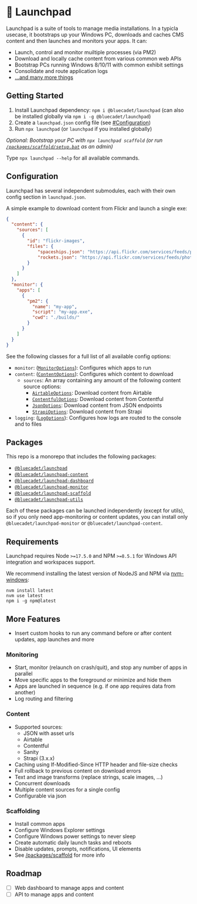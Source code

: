 # 🚀 Launchpad

Launchpad is a suite of tools to manage media installations. In a typicla usecase, it bootstraps up your Windows PC, downloads and caches CMS content and then launches and monitors your apps. It can:

- Launch, control and monitor muiltiple processes (via PM2)
- Download and locally cache content from various common web APIs
- Bootstrap PCs running Windows 8/10/11 with common exhibit settings
- Consolidate and route application logs
- [...and many more things](#more-features)

## Getting Started

1. Install Launchpad dependency: `npm i @bluecadet/launchpad` (can also be installed globally via `npm i -g @bluecadet/launchpad`)
2. Create a `launchpad.json` config file (see [#Configuration](#Configuration))
3. Run `npx launchpad` (or `launchpad` if you installed globally)

*Optional: Bootstrap your PC with `npx launchpad scaffold` (or run [`/packages/scaffold/setup.bat`](/packages/scaffold/setup.bat) as an admin)*

Type `npx launchpad --help` for all available commands.

## Configuration

Launchpad has several independent submodules, each with their own config section in `launchpad.json`.

A simple example to download content from Flickr and launch a single exe:

```json
{
  "content": {
    "sources": [
      {
        "id": "flickr-images",
        "files": {
            "spaceships.json": "https://api.flickr.com/services/feeds/photos_public.gne?format=json&nojsoncallback=1&tags=spaceship",
            "rockets.json": "https://api.flickr.com/services/feeds/photos_public.gne?format=json&nojsoncallback=1&tags=rocket"
        }
      }
    ]
  },
  "monitor": {
    "apps": [
      {
        "pm2": {
          "name": "my-app",
          "script": "my-app.exe",
          "cwd": "./builds/"
        }
      }
    ]
  }
}
```

See the following classes for a full list of all available config options:

- `monitor`: ([`MonitorOptions`](/packages/monitor/lib/monitor-options.js)): Configures which apps to run
- `content`: ([`ContentOptions`](/packages/content/lib/content-options.js)): Configures which content to download
  - `sources`: An array containing any amount of the following content source options:
    - [`AirtableOptions`](/packages/content/lib/content-sources/airtable-source.js): Download content from Airtable
    - [`ContentfulOptions`](/packages/content/lib/content-sources/contentful-source.js): Download content from Contentful
    - [`JsonOptions`](/packages/content/lib/content-sources/json-source.js): Download content from JSON endpoints
    - [`StrapiOptions`](/packages/content/lib/content-sources/strapi-source.js): Download content from Strapi
- `logging`: ([`LogOptions`](/packages/utils/lib/log-manager.js)): Configures how logs are routed to the console and to files

## Packages

This repo is a monorepo that includes the following packages:

* [`@bluecadet/launchpad`](packages/launchpad)
* [`@bluecadet/launchpad-content`](packages/content)
* [`@bluecadet/launchpad-dashboard`](packages/dashboard)
* [`@bluecadet/launchpad-monitor`](packages/monitor)
* [`@bluecadet/launchpad-scaffold`](packages/scaffold)
* [`@bluecadet/launchpad-utils`](packages/utils)

Each of these packages can be launched independently (except for utils), so if you only need app-monitoring or content updates, you can install only `@bluecadet/launchpad-monitor` or `@bluecadet/launchpad-content`.

## Requirements

Launchpad requires Node `>=17.5.0` and NPM `>=8.5.1` for Windows API integration and workspaces support.

We recommend installing the latest version of NodeJS and NPM via [nvm-windows](https://github.com/coreybutler/nvm-windows):

```
nvm install latest
nvm use latest
npm i -g npm@latest
```

## More Features

- Insert custom hooks to run any command before or after content updates, app launches and more

### Monitoring
- Start, monitor (relaunch on crash/quit), and stop any number of apps in parallel
- Move specific apps to the foreground or minimize and hide them
- Apps are launched in sequence (e.g. if one app requires data from another)
- Log routing and filtering

### Content
- Supported sources:
  - JSON with asset urls
  - Airtable
  - Contentful
  - Sanity
  - Strapi (3.x.x)
- Caching using If-Modified-Since HTTP header and file-size checks
- Full rollback to previous content on download errors
- Text and image transforms (replace strings, scale images, ...)
- Concurrent downloads
- Multiple content sources for a single config
- Configurable via json

### Scaffolding
- Install common apps
- Configure Windows Explorer settings
- Configure Windows power settings to never sleep
- Create automatic daily launch tasks and reboots
- Disable updates, prompts, notifications, UI elements
- See [/packages/scaffold](./packages/scaffold) for more info

## Roadmap
- [ ] Web dashboard to manage apps and content
- [ ] API to manage apps and content
